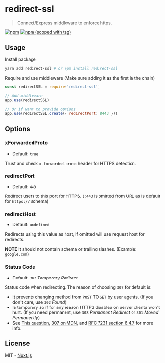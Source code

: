 # redirect-ssl
> Connect/Express middleware to enforce https.

[![npm](https://img.shields.io/npm/dt/redirect-ssl.svg?style=flat-square)](https://npmjs.com/package/redirect-ssl)
[![npm (scoped with tag)](https://img.shields.io/npm/v/redirect-ssl/latest.svg?style=flat-square)](https://npmjs.com/package/redirect-ssl)

## Usage
Install package
```bash
yarn add redirect-ssl # or npm install redirect-ssl
```

Require and use middleware (Make sure adding it as the first in the chain)
```js
const redirectSSL = require('redirect-ssl')

// Add middleware
app.use(redirectSSL)

// Or if want to provide options
app.use(redirectSSL.create({ redirectPort: 8443 }))
```

## Options

### xForwardedProto
- Default: `true`
    
Trust and check `x-forwarded-proto` header for HTTPS detection.

### redirectPort
- Default: `443`
    
Redirect users to this port for HTTPS. (`:443` is omitted from URL as is default for `https://` schema)

### redirectHost
- Default: `undefined`
   
Redirects using this value as host, if omitted will use request host for redirects.

**NOTE** It should not contain schema or trailing slashes. (Example: `google.com`)

### Status Code
- Default: `307` *Temporary Redirect*
   
Status code when redirecting. The reason of choosing `307` for default is:
- It prevents changing method from `POST` TO `GET` by user agents. (If you don't care, use `302` *Found*)
- Is temporary so if for any reason HTTPS disables on server clients won't hurt. (If you need permanent, use `308` *Permanent Redirect* or `301` *Moved Permanently*)
- See [This question](https://stackoverflow.com/questions/42136829/whats-difference-between-http-301-and-308-status-codes), [307 on MDN](https://developer.mozilla.org/en-US/docs/Web/HTTP/Status/307), and [RFC 7231 section 6.4.7](https://tools.ietf.org/html/rfc7231#section-6.4.7) for more info.

## License
MIT - [Nuxt.js](https://nuxtjs.org)